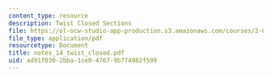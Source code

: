 ```yaml
---
content_type: resource
description: Twist Closed Sections
file: https://ol-ocw-studio-app-production.s3.amazonaws.com/courses/2-082-ship-structural-analysis-design-13-122-spring-2003/ad91f0302bba1ce047679b774982f599_notes_14_twist_closed.pdf
file_type: application/pdf
resourcetype: Document
title: notes_14_twist_closed.pdf
uid: ad91f030-2bba-1ce0-4767-9b774982f599
---
```


